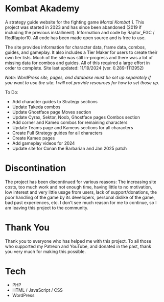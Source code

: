# Kombat Akademy
A strategy guide website for the fighting game *Mortal Kombat 1*. This project was started in 2023 and has since been abandoned (2019 if including the previous installment). Information and code by Raptor_FGC / RedRaptor10. All code has been made open source and is free to use.

The site provides information for character data, frame data, combos, guides, and gameplay. It also includes a Tier Maker for users to create their own tier lists. Much of the site was still in-progress and there was a lot of missing data for combos and guides. All of this required a large effort in order to complete. Site last updated: 11/19/2024 (ver. 0.289-1113952)

*Note: WordPress site, pages, and database must be set up separately if you want to use the site. I will not provide resources for how to set those up.*

To Do:
- Add character guides to Strategy sections
- Update Takeda combos
- Update Ghostface page Moves section
- Update Cyrax, Sektor, Noob, Ghostface pages Combos section
- Add corner and Kameo combos for remaining characters
- Update Teams page and Kameos sections for all characters
- Create Full Strategy guides for all characters
- Create Kameo pages
- Add gameplay videos for 2024
- Update site for Conan the Barbarian and Jan 2025 patch

# Discontination
The project has been discontinued for various reasons: The increasing site costs, too much work and not enough time, having little to no motivation, low interest and very little usage from users, lack of support/donations, the poor handling of the game by its developers, personal dislike of the game, bad past experiences, etc. I don't see much reason for me to continue, so I am leaving this project to the community.

# Thank You
Thank you to everyone who has helped me with this project. To all those who supported my Patreon and YouTube, and donated in the past, thank you very much for making this possible.

# Tech
- PHP
- HTML / JavaScript / CSS
- WordPress
